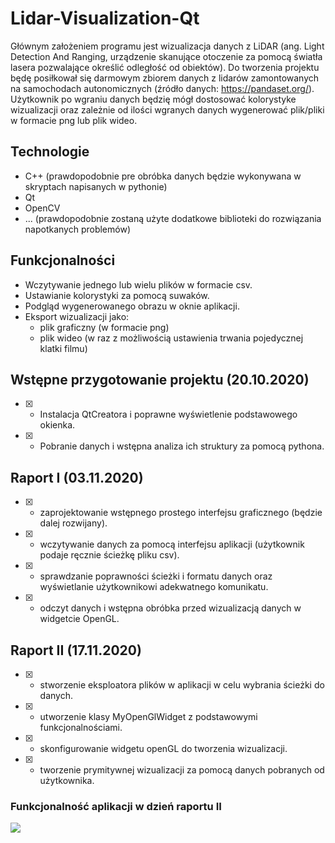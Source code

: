 # Lidar-Visualization-Qt
Głównym założeniem programu jest wizualizacja danych z LiDAR (ang. Light Detection And Ranging, urządzenie skanujące otoczenie za pomocą światła lasera pozwalające określić odległość od obiektów).
Do tworzenia projektu będę posiłkował się darmowym zbiorem danych z lidarów zamontowanych na samochodach autonomicznych (źródło danych: https://pandaset.org/).
Użytkownik po wgraniu danych będzię mógł dostosować kolorystyke wizualizacji oraz zależnie od ilości wgranych danych wygenerować plik/pliki w formacie png lub plik wideo.
## Technologie
- C++ (prawdopodobnie pre obróbka danych będzie wykonywana w skryptach napisanych w pythonie)
- Qt
- OpenCV
- ... (prawdopodobnie zostaną użyte dodatkowe biblioteki do rozwiązania napotkanych problemów)
## Funkcjonalności
- Wczytywanie jednego lub wielu plików w formacie csv.
- Ustawianie kolorystyki za pomocą suwaków.
- Podgląd wygenerowanego obrazu w oknie aplikacji.
- Eksport wizualizacji jako:
  - plik graficzny (w formacie png)
  - plik wideo (w raz z możliwością ustawienia trwania pojedycznej klatki filmu)
## Wstępne przygotowanie projektu (20.10.2020)
- [x] - Instalacja QtCreatora i poprawne wyświetlenie podstawowego okienka.
- [x] - Pobranie danych i wstępna analiza ich struktury za pomocą pythona.

## Raport I (03.11.2020)
- [x] - zaprojektowanie wstępnego prostego interfejsu graficznego (będzie dalej rozwijany).
- [x] - wczytywanie danych za pomocą interfejsu aplikacji (użytkownik podaje ręcznie ścieżkę pliku csv).
- [x] - sprawdzanie poprawności ścieżki i formatu danych oraz wyświetlanie użytkownikowi adekwatnego komunikatu.
- [x] - odczyt danych i wstępna obróbka przed wizualizacją danych w widgetcie OpenGL.
## Raport II (17.11.2020)
- [x] - stworzenie eksploatora plików w aplikacji w celu wybrania ścieżki do danych.
- [x] - utworzenie klasy MyOpenGlWidget z podstawowymi funkcjonalnościami. 
- [x] - skonfigurowanie widgetu openGL do tworzenia wizualizacji.
- [x] - tworzenie prymitywnej wizualizacji za pomocą danych pobranych od użytkownika.
### Funkcjonalność aplikacji w dzień raportu II
<img src="https://github.com/aszpatowski/Lidar-Visualization-Qt/raport2funkc.gif"/>
